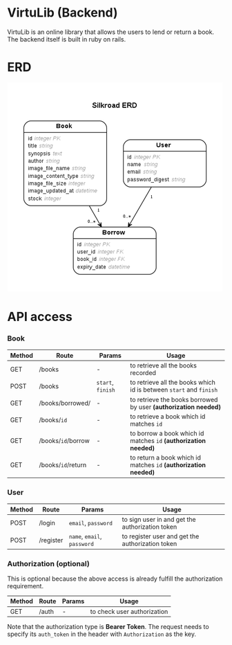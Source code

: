 # VirtuLib (Backend)

VirtuLib is an online library that allows the users to lend or return a book. The backend itself is built in ruby on rails.

# ERD

![GitHub Logo](/docs/database_diagram.png)

# API access

### Book

| Method | Route | Params | Usage |
| ------ | ----- | ------ | ----- |
| GET | /books | - | to retrieve all the books recorded |
| POST | /books | `start`, `finish` | to retrieve all the books which id is between `start` and `finish` |
| GET | /books/borrowed/ | - | to retrieve the books borrowed by user <b>(authorization needed)</b> |
| GET | /books/`id` | - | to retrieve a book which id matches `id` |
| GET | /books/`id`/borrow | - | to borrow a book which id matches `id` <b>(authorization needed)</b> |
| GET | /books/`id`/return | - | to return a book which id matches `id` <b>(authorization needed)</b> |

### User

| Method | Route | Params | Usage |
| ------ | ----- | ------ | ----- |
| POST | /login | `email`, `password` | to sign user in and get the authorization token  |
| POST | /register | `name`, `email`, `password` | to register user and get the authorization token |

### Authorization (optional)

This is optional because the above access is already fulfill the authorization requirement.

| Method | Route | Params | Usage |
| ------ | ----- | ------ | ----- |
| GET | /auth | -  | to check user authorization |

Note that the authorization type is <b>Bearer Token</b>. The request needs to specify its `auth_token` in the header with `Authorization` as the key.
